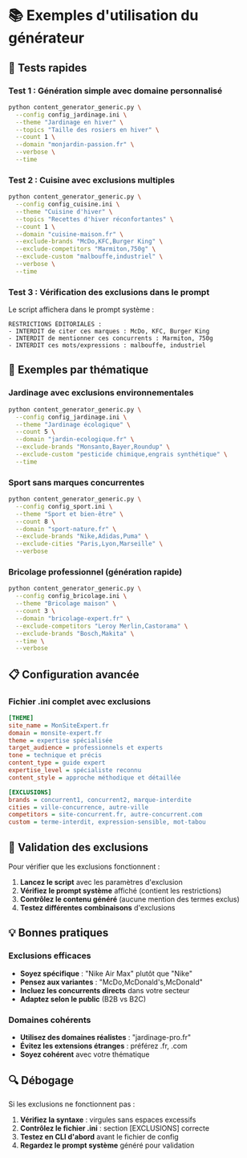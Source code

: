 # 📚 Exemples d'utilisation du générateur

## 🧪 Tests rapides

### Test 1 : Génération simple avec domaine personnalisé
```bash
python content_generator_generic.py \
  --config config_jardinage.ini \
  --theme "Jardinage en hiver" \
  --topics "Taille des rosiers en hiver" \
  --count 1 \
  --domain "monjardin-passion.fr" \
  --verbose \
  --time
```

### Test 2 : Cuisine avec exclusions multiples
```bash
python content_generator_generic.py \
  --config config_cuisine.ini \
  --theme "Cuisine d'hiver" \
  --topics "Recettes d'hiver réconfortantes" \
  --count 1 \
  --domain "cuisine-maison.fr" \
  --exclude-brands "McDo,KFC,Burger King" \
  --exclude-competitors "Marmiton,750g" \
  --exclude-custom "malbouffe,industriel" \
  --verbose \
  --time
```

### Test 3 : Vérification des exclusions dans le prompt
Le script affichera dans le prompt système :

```
RESTRICTIONS ÉDITORIALES :
- INTERDIT de citer ces marques : McDo, KFC, Burger King
- INTERDIT de mentionner ces concurrents : Marmiton, 750g
- INTERDIT ces mots/expressions : malbouffe, industriel
```

## 🎯 Exemples par thématique

### Jardinage avec exclusions environnementales
```bash
python content_generator_generic.py \
  --config config_jardinage.ini \
  --theme "Jardinage écologique" \
  --count 5 \
  --domain "jardin-ecologique.fr" \
  --exclude-brands "Monsanto,Bayer,Roundup" \
  --exclude-custom "pesticide chimique,engrais synthétique" \
  --time
```

### Sport sans marques concurrentes
```bash
python content_generator_generic.py \
  --config config_sport.ini \
  --theme "Sport et bien-être" \
  --count 8 \
  --domain "sport-nature.fr" \
  --exclude-brands "Nike,Adidas,Puma" \
  --exclude-cities "Paris,Lyon,Marseille" \
  --verbose
```

### Bricolage professionnel (génération rapide)
```bash
python content_generator_generic.py \
  --config config_bricolage.ini \
  --theme "Bricolage maison" \
  --count 3 \
  --domain "bricolage-expert.fr" \
  --exclude-competitors "Leroy Merlin,Castorama" \
  --exclude-brands "Bosch,Makita" \
  --time \
  --verbose
```

## 📋 Configuration avancée

### Fichier .ini complet avec exclusions
```ini
[THEME]
site_name = MonSiteExpert.fr
domain = monsite-expert.fr
theme = expertise spécialisée
target_audience = professionnels et experts
tone = technique et précis
content_type = guide expert
expertise_level = spécialiste reconnu
content_style = approche méthodique et détaillée

[EXCLUSIONS]
brands = concurrent1, concurrent2, marque-interdite
cities = ville-concurrence, autre-ville
competitors = site-concurrent.fr, autre-concurrent.com
custom = terme-interdit, expression-sensible, mot-tabou
```

## 🚨 Validation des exclusions

Pour vérifier que les exclusions fonctionnent :

1. **Lancez le script** avec les paramètres d'exclusion
2. **Vérifiez le prompt système** affiché (contient les restrictions)
3. **Contrôlez le contenu généré** (aucune mention des termes exclus)
4. **Testez différentes combinaisons** d'exclusions

## 💡 Bonnes pratiques

### Exclusions efficaces
- **Soyez spécifique** : "Nike Air Max" plutôt que "Nike"
- **Pensez aux variantes** : "McDo,McDonald's,McDonald"
- **Incluez les concurrents directs** dans votre secteur
- **Adaptez selon le public** (B2B vs B2C)

### Domaines cohérents
- **Utilisez des domaines réalistes** : "jardinage-pro.fr"
- **Évitez les extensions étranges** : préférez .fr, .com
- **Soyez cohérent** avec votre thématique

## 🔍 Débogage

Si les exclusions ne fonctionnent pas :

1. **Vérifiez la syntaxe** : virgules sans espaces excessifs
2. **Contrôlez le fichier .ini** : section [EXCLUSIONS] correcte
3. **Testez en CLI d'abord** avant le fichier de config
4. **Regardez le prompt système** généré pour validation